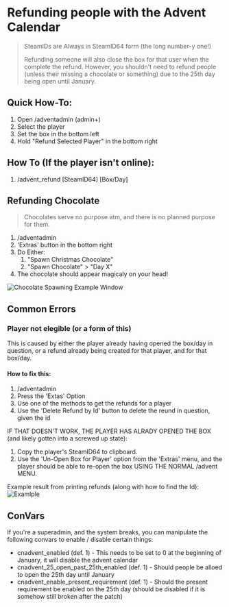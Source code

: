 # Refunding people with the Advent Calendar

> SteamIDs are Always in SteamID64 form (the long number-y one!)
>
> Refunding someone will also close the box for that user when the complete the refund.
> However, you shouldn't need to refund people (unless their missing a chocolate or something) due to the 25th day being open until January.

## Quick How-To:

1. Open /adventadmin (admin+)
1. Select the player
1. Set the box in the bottom left
1. Hold "Refund Selected Player" in the bottom right

## How To (If the player isn't online):

1. /advent_refund [SteamID64] [Box/Day]

## Refunding Chocolate
> Chocolates serve no purpose atm, and there is no planned purpose for them.

1. /adventadmin
1. 'Extras' button in the bottom right
1. Do Either:
    1. "Spawn Christmas Chocolate"
    1. "Spawn Chocolate" > "Day X"
1. The chocolate should appear magicaly on your head!

![Chocolate Spawning Example Window](https://i.imgur.com/A65WGPV.png)

## Common Errors

### Player not elegible (or a form of this)

This is caused by either the player already having opened the box/day in question, or a refund already being created for that player, and for that box/day.

#### How to fix this:

1. /adventadmin
1. Press the 'Extas' Option
1. Use one of the methods to get the refunds for a player
1. Use the 'Delete Refund by Id' button to delete the reund in question, given the id

IF THAT DOESN'T WORK, THE PLAYER HAS ALRADY OPENED THE BOX (and likely gotten into a screwed up state):

1. Copy the player's SteamID64 to clipboard.
1. Use the 'Un-Open Box for Player' option from the 'Extras' menu, and the player should be able to re-open the box USING THE NORMAL /advent MENU.

Example result from printing refunds (along with how to find the Id):
![Examlple](https://i.imgur.com/clrn1qa.png)

## ConVars
If you're a superadmin, and the system breaks, you can manipulate the following convars to enable / disable certain things:
- cnadvent_enabled (def. 1) - This needs to be set to 0 at the beginning of January, it will disable the advent calendar
- cnadvent_25_open_past_25th_enabled (def. 1) - Should people be alloed to open the 25th day until January
- cnadvent_enable_present_requirement (def. 1) - Should the present requirement be enabled on the 25th day (should be disabled if it is somehow still broken after the patch)
